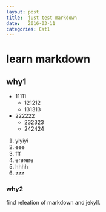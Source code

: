```yaml
---
layout: post
title:  just test markdown
date:   2016-03-11
categories: Cat1
---
```


# learn markdown

## why1

* 11111
  * 121212
  * 131313
* 222222
  * 232323
  * 242424
  

1. yiyiyi
  1. eee
  2. fff
2. ererere
  1. hhhh
  2. zzz


### why2
find releation of markdown and jekyll.

